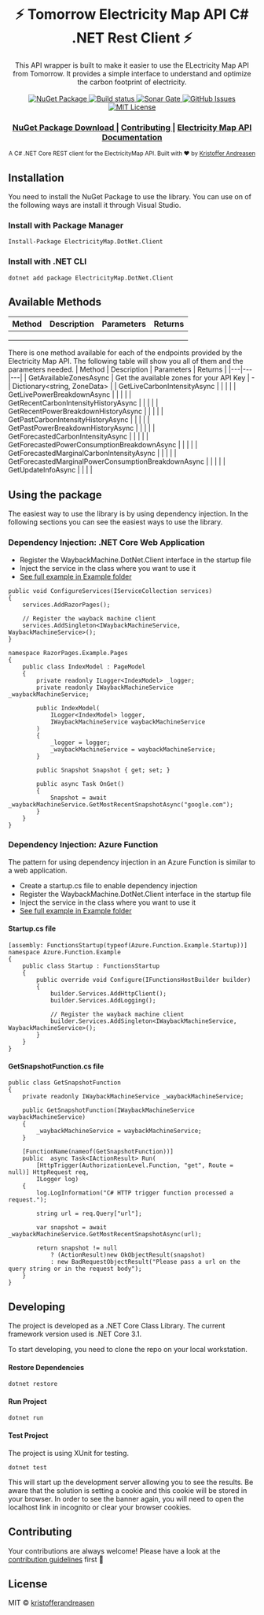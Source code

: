 <div align="center">
  <h1>⚡ Tomorrow Electricity Map API C# .NET Rest Client ⚡</h1>
</div>
<div align="center">
  This API wrapper is built to make it easier to use the ELectricity Map API from Tomorrow.
  It provides a simple interface to understand and optimize the carbon footprint of electricity.
</div>

<br />

<div align="center">
  <a href="https://www.nuget.org/packages/ElectricityMap.DotNet.Client/">
    <img src="https://img.shields.io/nuget/v/ElectricityMap.DotNet.Client"
      alt="NuGet Package" />
  </a>
  <a href="https://github.com/kristofferandreasen/tomorrow-electricity-api-dotnet-client/actions">
    <img src="https://github.com/kristofferandreasen/tomorrow-electricity-api-dotnet-client/workflows/build/badge.svg"
      alt="Build status" />
  </a>
  <a href="https://sonarcloud.io/dashboard?id=kristofferandreasen_wayback-machine-csharp-sdk">
    <img src="https://sonarcloud.io/api/project_badges/measure?project=kristofferandreasen_wayback-machine-csharp-sdk&metric=alert_status"
      alt="Sonar Gate" />
  </a>
  <a href="https://github.com/kristofferandreasen/tomorrow-electricity-api-dotnet-client/issues">
    <img src="https://img.shields.io/github/issues/kristofferandreasen/tomorrow-electricity-api-dotnet-client"
      alt="GitHub Issues" />
  </a>
  <a href="https://opensource.org/licenses/MIT">
    <img src="https://img.shields.io/badge/License-MIT-yellow.svg"
      alt="MIT License" />
  </a>
</div>

<div align="center">
  <h3>
    <a href="https://www.nuget.org/packages/ElectricityMap.DotNet.Client/">
      NuGet Package Download
    </a>
    <span> | </span>
    <a href="https://github.com/kristofferandreasen/tomorrow-electricity-api-dotnet-client#contributing">
      Contributing
    </a>
    <span> | </span>
    <a href="http://static.electricitymap.org/api/docs/index.html">
      Electricity Map API Documentation
    </a>
  </h3>
</div>

<div align="center">
  <sub>A C# .NET Core REST client for the ElectricityMap API. Built with ❤︎ by
  <a href="https://github.com/kristofferandreasen">Kristoffer Andreasen</a>
</div>

## Installation

You need to install the NuGet Package to use the library.
You can use on of the following ways are install it through Visual Studio.

### Install with Package Manager

```
Install-Package ElectricityMap.DotNet.Client
```

### Install with .NET CLI

```
dotnet add package ElectricityMap.DotNet.Client
```

## Available Methods

| Method  | Description  | Parameters  | Returns  |
|---|---|---|---|
|   |   |   |   |
|   |   |   |   |
|   |   |   |   |

There is one method available for each of the endpoints provided by the Electricity Map API.
The following table will show you all of them and the parameters needed.
| Method  | Description  | Parameters  | Returns  |
|---|---|---|
| GetAvailableZonesAsync  | Get the available zones for your API Key  | -  | Dictionary<string, ZoneData> |
| GetLiveCarbonIntensityAsync  |   |   |   |
| GetLivePowerBreakdownAsync  |   |   |   |
| GetRecentCarbonIntensityHistoryAsync  |   |   |   |
| GetRecentPowerBreakdownHistoryAsync  |   |   |   |
| GetPastCarbonIntensityHistoryAsync  |   |   |   |
| GetPastPowerBreakdownHistoryAsync  |   |   |   |
| GetForecastedCarbonIntensityAsync  |   |   |   |
| GetForecastedPowerConsumptionBreakdownAsync  |   |   |   |
| GetForecastedMarginalCarbonIntensityAsync  |   |   |   |
| GetForecastedMarginalPowerConsumptionBreakdownAsync  |   |   |   |
| GetUpdateInfoAsync  |   |   |   |

## Using the package

The easiest way to use the library is by using dependency injection.
In the following sections you can see the easiest ways to use the library.

### Dependency Injection: .NET Core Web Application

* Register the WaybackMachine.DotNet.Client interface in the startup file
* Inject the service in the class where you want to use it
* [See full example in Example folder](https://github.com/kristofferandreasen/tomorrow-electricity-api-dotnet-client/tree/master/examples/RazorPages.Example)

```
public void ConfigureServices(IServiceCollection services)
{
    services.AddRazorPages();

    // Register the wayback machine client
    services.AddSingleton<IWaybackMachineService, WaybackMachineService>();
}
```

```
namespace RazorPages.Example.Pages
{
    public class IndexModel : PageModel
    {
        private readonly ILogger<IndexModel> _logger;
        private readonly IWaybackMachineService _waybackMachineService;

        public IndexModel(
            ILogger<IndexModel> logger,
            IWaybackMachineService waybackMachineService
        )
        {
            _logger = logger;
            _waybackMachineService = waybackMachineService;
        }

        public Snapshot Snapshot { get; set; }

        public async Task OnGet()
        {
            Snapshot = await _waybackMachineService.GetMostRecentSnapshotAsync("google.com");
        }
    }
}
```

### Dependency Injection: Azure Function

The pattern for using dependency injection in an Azure Function is similar to a web application.

* Create a startup.cs file to enable dependency injection
* Register the WaybackMachine.DotNet.Client interface in the startup file
* Inject the service in the class where you want to use it
* [See full example in Example folder](https://github.com/kristofferandreasen/tomorrow-electricity-api-dotnet-client/tree/master/examples/AzureFunction.Example)

#### Startup.cs file

```
[assembly: FunctionsStartup(typeof(Azure.Function.Example.Startup))]
namespace Azure.Function.Example
{
    public class Startup : FunctionsStartup
    {
        public override void Configure(IFunctionsHostBuilder builder)
        {
            builder.Services.AddHttpClient();
            builder.Services.AddLogging();

            // Register the wayback machine client
            builder.Services.AddSingleton<IWaybackMachineService, WaybackMachineService>();
        }
    }
}
```
#### GetSnapshotFunction.cs file

```
public class GetSnapshotFunction
{
    private readonly IWaybackMachineService _waybackMachineService;

    public GetSnapshotFunction(IWaybackMachineService waybackMachineService)
    {
        _waybackMachineService = waybackMachineService;
    }

    [FunctionName(nameof(GetSnapshotFunction))]
    public  async Task<IActionResult> Run(
        [HttpTrigger(AuthorizationLevel.Function, "get", Route = null)] HttpRequest req,
        ILogger log)
    {
        log.LogInformation("C# HTTP trigger function processed a request.");

        string url = req.Query["url"];

        var snapshot = await _waybackMachineService.GetMostRecentSnapshotAsync(url);

        return snapshot != null
            ? (ActionResult)new OkObjectResult(snapshot)
            : new BadRequestObjectResult("Please pass a url on the query string or in the request body");
    }
}
```

## Developing

The project is developed as a .NET Core Class Library.
The current framework version used is .NET Core 3.1.

To start developing, you need to clone the repo on your local workstation.

#### Restore Dependencies

```
dotnet restore
```

#### Run Project

```
dotnet run
```

#### Test Project

The project is using XUnit for testing.

```
dotnet test
```

This will start up the development server allowing you to see the results.
Be aware that the solution is setting a cookie and this cookie will be stored in your browser.
In order to see the banner again, you will need to open the localhost link in incognito or clear your browser cookies.

## Contributing

Your contributions are always welcome!
Please have a look at the [contribution guidelines](https://github.com/kristofferandreasen/tomorrow-electricity-api-dotnet-client/blob/master/CONTRIBUTING.md) first 🎉

## License

MIT © [kristofferandreasen](https://github.com/kristofferandreasen)